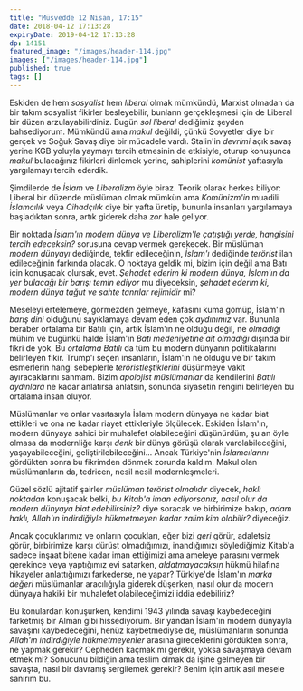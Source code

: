 ```yaml
---
title: "Müsvedde 12 Nisan, 17:15"
date: 2018-04-12 17:13:28
expiryDate: 2019-04-12 17:13:28
dp: 14151
featured_image: "/images/header-114.jpg"
images: ["/images/header-114.jpg"]
published: true
tags: []
---
```




Eskiden de hem *sosyalist* hem *liberal* olmak mümkündü, Marxist olmadan da bir
takım sosyalist fikirler besleyebilir, bunların gerçekleşmesi için de Liberal
bir düzen arzulayabilirdiniz. Bugün *sol liberal* dediğimiz şeyden bahsediyorum.
Mümkündü ama *makul* değildi, çünkü Sovyetler diye bir gerçek ve Soğuk Savaş
diye bir mücadele vardı. Stalin'in *devrimi* açık savaş yerine KGB yoluyla
yaymayı tercih etmesinin de etkisiyle, oturup konuşunca *makul* bulacağınız
fikirleri dinlemek yerine, sahiplerini *komünist* yaftasıyla yargılamayı tercih
ederdik.

Şimdilerde de *İslam* ve *Liberalizm* öyle biraz. Teorik olarak herkes biliyor:
Liberal bir düzende müslüman olmak mümkün ama *Komünizm'in* muadili *İslamcılık*
veya *Cihadçılık* diye bir yafta üretip, bununla insanları yargılamaya
başladıktan sonra, artık giderek daha *zor* hale geliyor.

Bir noktada *İslam'ın modern dünya ve Liberalizm'le çatıştığı yerde, hangisini
tercih edeceksin?* sorusuna cevap vermek gerekecek. Bir müslüman *modern
dünyayı* dediğinde, tekfir edileceğinin, *İslam'ı* dediğinde *terörist* ilan
edileceğinin farkında olacak. O noktaya geldik mi, bizim için değil ama Batı
için konuşacak olursak, evet. *Şehadet ederim ki modern dünya, İslam'ın da yer
bulacağı bir barışı temin ediyor* mu diyeceksin, *şehadet ederim ki, modern
dünya tağut ve sahte tanrılar rejimidir* mi?

Meseleyi ertelemeye, görmezden gelmeye, kafasını kuma gömüp, İslam'ın *barış
dini* olduğunu sayıklamaya devam eden çok *aydınımız* var. Bununla beraber
ortalama bir Batılı için, artık İslam'ın ne olduğu değil, ne *olmadığı* mühim ve
bugünkü halde İslam'ın *Batı medeniyetine ait olmadığı* dışında bir fikri de
yok. Bu *ortalama Batılı* da tüm bu modern dünyanın politikalarını belirleyen
fikir. Trump'ı seçen insanların, İslam'ın ne olduğu ve bir takım esmerlerin
hangi sebeplerle *teröristleştiklerini* düşünmeye vakit ayıracaklarını sanmam.
Bizim _apolojist müslümanlar_ da kendilerini *Batılı aydınlara* ne kadar
anlatırsa anlatsın, sonunda siyasetin rengini belirleyen bu ortalama insan
oluyor.

Müslümanlar ve onlar vasıtasıyla İslam modern dünyaya ne kadar biat ettikleri ve
ona ne kadar riayet ettikleriyle ölçülecek. Eskiden İslam'ın, modern dünyaya
sahici bir muhalefet olabileceğini düşünürdüm, şu an öyle olmasa da modernliğe
karşı *denk* bir dünya görüşü olarak varolabileceğini, yaşayabileceğini,
geliştirilebileceğini... Ancak Türkiye'nin *İslamcılarını* gördükten sonra bu
fikrimden dönmek zorunda kaldım. Makul olan müslümanların da, tedricen, nesil
nesil modernleşmeleri. 

Güzel sözlü ajitatif şairler *müslüman terörist olmalıdır* diyecek, *haklı
noktadan* konuşacak belki, *bu Kitab'a iman ediyorsanız, nasıl olur da modern
dünyaya biat edebilirsiniz?* diye soracak ve birbirimize bakıp, *adam haklı,
Allah'ın indirdiğiyle hükmetmeyen kadar zalim kim olabilir?* diyeceğiz. 

Ancak çocuklarımız ve onların çocukları, eğer bizi *geri* görür, adaletsiz
görür, birbirimize karşı dürüst olmadığımızı, inandığımızı söylediğimiz Kitab'a
sadece inşaat bitene kadar iman ettiğimizi ama ameleye parasını vermek gerekince
veya yaptığımız evi satarken, *aldatmayacaksın* hükmü hilafına hikayeler
anlattığımızı farkederse, ne yapar? Türkiye'de İslam'ın *marka değeri*
müslümanlar aracılığıyla giderek düşerken, nasıl olur da modern dünyaya hakiki
bir muhalefet olabileceğimizi iddia edebiliriz?

Bu konulardan konuşurken, kendimi 1943 yılında savaşı kaybedeceğini farketmiş
bir Alman gibi hissediyorum. Bir yandan İslam'ın modern dünyayla savaşını
kaybedeceğini, henüz kaybetmediyse de, müslümanların sonunda *Allah'ın
indirdiğiyle hükmetmeyenler* arasına gireceklerini gördükten sonra, ne yapmak
gerekir? Cepheden kaçmak mı gerekir, yoksa savaşmaya devam etmek mi? Sonucunu
bildiğin ama teslim olmak da işine gelmeyen bir savaşta, nasıl bir davranış
sergilemek gerekir? Benim için artık asıl mesele sanırım bu.



